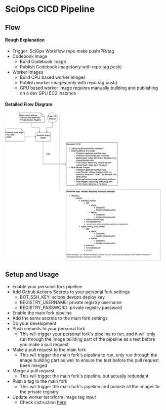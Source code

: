 # SciOps CICD Pipeline

## Flow

#### Rough Explanation
- Trigger: SciOps Workflow repo make push/PR/tag
- Codebook image
    - Build Codebook image
    - Publish Codebook image(only with repo tag push)
- Worker images
    - Build CPU based worker images
    - Publish worker images(only with repo tag push)
    - GPU based worker image requires manually building and publishing on a dev GPU EC2 instance


#### Detailed Flow Diagram
![Image missing](./sciops_cicd.drawio.png)

## Setup and Usage
- Enable your personal fork pipeline
- Add Github Actions Secrets to your personal fork settings
    - BOT_SSH_KEY: sciops devops deploy key
    - REGISTRY_USERNAME: private registry username
    - REGISTRY_PASSWORD: private registry password
- Enable the main fork pipeline
- Add the same secrets to the main fork settings
- Do your development
- Push commits to your personal fork
    - This will trigger your personal fork's pipeline to run, and it will only run through the image building part of the pipeline as a test before you make a pull request
- Make a pull request to the main fork
    - This will trigger the main fork's pipeline to run, only run through the image building part as well to ensure the test before the pull request been merged
- Merge a pull request
    - This will trigger the main fork's pipeline, but actually redundant
- Push a tag to the main fork
    - This will trigger the main fork's pipeline and publish all the images to the private registry
- Update worker terraform image tag input
    - Check instruction [here](https://github.com/yambottle/dj-gitops/tree/main/infrastructures/tf/sciops_workers)

